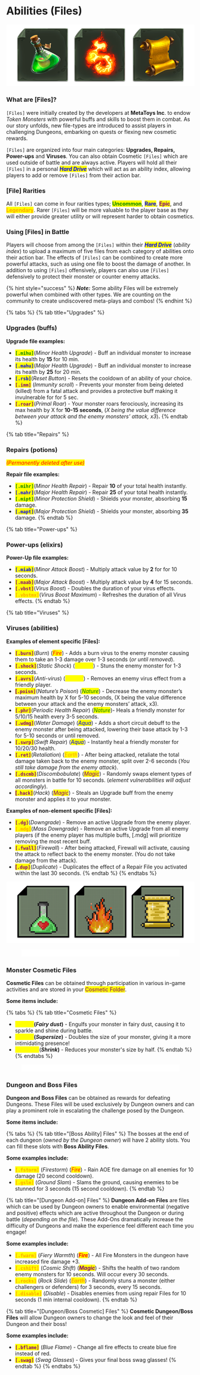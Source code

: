 # Abilities (Files)

![](../.gitbook/assets/real-files.png)

### **What are \[Files]?**

`[Files]` were initially created by the developers at **MetaToys Inc**. to endow _Token Monsters_ with powerful buffs and skills to boost them in combat. As our story unfolds, new file-types are introduced to assist players in challenging Dungeons, embarking on quests or flexing new cosmetic rewards.

`[Files]` are organized into four main categories: **Upgrades, Repairs, Power-ups** and **Viruses**. You can also obtain Cosmetic `[Files]` which are used outside of battle and are always active. Players will hold all their `[Files]` in a personal _<mark style="color:blue;">**Hard Drive**</mark>_ which will act as an ability index, allowing players to add or remove `[Files]` from their action bar.

### **\[File] Rarities**

All `[Files]` can come in four rarities types; <mark style="color:green;">**Uncommon**</mark>, <mark style="color:blue;">**Rare**</mark>, <mark style="color:purple;">**Epic**</mark>, and <mark style="color:orange;">**Legendary**</mark>. Rarer `[Files]` will be more valuable to the player base as they will either provide greater utility or will represent harder to obtain cosmetics.

### **Using \[Files] in Battle**

Players will choose from among the `[Files]` within their _<mark style="color:blue;">**Hard Drive**</mark>_ (_ability index_) to upload a maximum of five files from each category of abilities onto their action bar. The effects of `[Files]` can be combined to create more powerful attacks, such as using one file to boost the damage of another. In addition to using `[Files]` offensively, players can also use `[Files]` defensively to protect their monster or counter enemy attacks.

{% hint style="success" %}
_**Note:**_ Some ability Files will be extremely powerful when combined with other types. We are counting on the community to create undiscovered meta-plays and combos!
{% endhint %}

{% tabs %}
{% tab title="Upgrades" %}
### Upgrades (buffs)

**Upgrade file examples:**

* <mark style="color:green;">**`[.mihu]`**</mark>(_Minor Health Upgrade_) - Buff an individual monster to increase its health by **15** for 10 min.
* <mark style="color:blue;">**`[.mahu]`**</mark>(_Major Health Upgrade_) - Buff an individual monster to increase its health by **25** for 20 min.
* <mark style="color:blue;">**`[.rsb]`**</mark>(_Reset Button_) - Resets the cooldown of an ability of your choice.
* <mark style="color:purple;">**`[.imm]`**</mark> (_Immunity scroll_) - Prevents your monster from being deleted (killed) from a fatal attack and provides a protective buff making it invulnerable for for 5 sec.
* <mark style="color:purple;">**`[.roar]`**</mark>(_Primal Roar_) - Your monster roars ferociously, increasing its max health by X for **10-15 seconds**, (_X being the value difference between your attack and the enemy monsters’ attack, x3_)**.**
{% endtab %}

{% tab title="Repairs" %}
### Repairs (potions)

_<mark style="color:red;">(Permanently deleted after use)</mark>_

**Repair file examples:**

* <mark style="color:green;">**`[.mihr]`**</mark>(_Minor Health Repair_) - Repair **10** of your total health instantly.
* <mark style="color:blue;">**`[.mahr]`**</mark>(_Major Health Repair_) - Repair **25** of your total health instantly.
* <mark style="color:green;">**`[.mipt]`**</mark>(_Minor Protection Shield_) - Shields your monster, absorbing **15** damage.
* <mark style="color:blue;">**`[.mapt]`**</mark>(_Major Protection Shield_) - Shields your monster, absorbing **35** damage.
{% endtab %}

{% tab title="Power-ups" %}
### Power-ups (elixirs)

**Power-Up file examples:**

* <mark style="color:blue;">**`[.miab]`**</mark>(_Minor Attack Boost_) - Multiply attack value by **2** for for 10 seconds.
* <mark style="color:purple;">**`[.maab]`**</mark>(_Major Attack Boost_) - Multiply attack value by **4** for 15 seconds.
* <mark style="color:purple;">**`[.vbst]`**</mark>(_Virus Boost_) - Doubles the duration of your virus effects.
* <mark style="color:orange;">**`[.vbstmx]`**</mark>(_Virus Boost Maximum_) - Refreshes the duration of all Virus effects.
{% endtab %}

{% tab title="Viruses" %}
### Viruses (abilities)

**Examples of element specific \[Files]:**&#x20;

* <mark style="color:purple;">**`[.burn]`**</mark>(_Burn_) (_<mark style="color:red;">Fire</mark>_) - Adds a burn virus to the enemy monster causing them to take an 1-3 damage over 1-3 seconds (_or until removed_).
* <mark style="color:purple;">**`[.shock]`**</mark>(_Static Shock_) (_<mark style="color:yellow;">Electric</mark>_) - Stuns the enemy monster for 1-3 seconds.
* <mark style="color:purple;">**`[.avrs]`**</mark>(_Anti-virus_) (_<mark style="color:yellow;">Electric</mark>_) - Removes an enemy virus effect from a friendly player.
* <mark style="color:purple;">**\[**</mark><mark style="color:purple;">**`.poisn]`**</mark>(_Nature’s Poison_) (_<mark style="color:green;">Nature</mark>_) - Decrease the enemy monster’s maximum health by X for 5-10 seconds, (X being the value difference between your attack and the enemy monsters’ attack, x3).
* <mark style="color:purple;">**`[.phr]`**</mark>(_Periodic Health Repair_) (_<mark style="color:green;">Nature</mark>_)- Heals a friendly monster for 5/10/15 health every 3-5 seconds.
* <mark style="color:purple;">**`[.wdmg]`**</mark>(_Water Damage_) (_<mark style="color:blue;">Aqua</mark>_) - Adds a short circuit debuff to the enemy monster after being attacked, lowering their base attack by 1-3 for 5-10 seconds or until removed.
* <mark style="color:purple;">**`[.swrp]`**</mark>(_Swift Repair_) (_<mark style="color:blue;">Aqua</mark>_) - Instantly heal a friendly monster for 10/20/30 health.
* <mark style="color:purple;">**`[.ret]`**</mark>(_Retaliation_) (_<mark style="color:orange;">Earth</mark>_) - After being attacked, retaliate the total damage taken back to the enemy monster, split over 2-6 seconds (_You still take damage from the enemy attack_).
* <mark style="color:purple;">**`[.dscmb]`**</mark>(_Discombobulate_) (_<mark style="color:purple;">Magic</mark>_) - Randomly swaps element types of all monsters in battle for 10 seconds. (_element vulnerabilities will adjust accordingly_).
* <mark style="color:purple;">**\[**</mark><mark style="color:purple;">**`.hack]`**</mark>(_Hack_) (_<mark style="color:purple;">Magic</mark>_) - Steals an Upgrade buff from the enemy monster and applies it to your monster.&#x20;



**Examples of non-element specific \[Files]:**&#x20;

* <mark style="color:purple;">**`[.dg]`**</mark>(_Downgrade_) - Remove an active Upgrade from the enemy player.
* <mark style="color:orange;">**`[.mdg]`**</mark>(_Mass Downgrade_) - Remove an active Upgrade from all enemy players (if the enemy player has multiple buffs, \[.mdg] will prioritize removing the most recent buff.
* <mark style="color:purple;">**`[.fwall]`**</mark>(_Firewall_) - After being attacked, Firewall will activate, causing the attack to reflect back to the enemy monster. (You do not take damage from the attack).
* <mark style="color:purple;">**\[**</mark><mark style="color:purple;">**`.dup]`**</mark>(_Duplicate_) - Duplicates the effect of a Repair File you activated within the last 30 seconds.
{% endtab %}
{% endtabs %}

![](../.gitbook/assets/pixel-files.png)

<figure><img src="../.gitbook/assets/separator (1).png" alt=""><figcaption></figcaption></figure>

### Monster Cosmetic Files

**Cosmetic Files** can be obtained through participation in various in-game activities and are stored in your <mark style="color:purple;">Cosmetic Folder</mark>.&#x20;

**Some items include:**

{% tabs %}
{% tab title="Cosmetic Files" %}
* <mark style="color:yellow;">**`[.fdst]`**</mark>**(**_**Fairy dust**_**)** - Engulfs your monster in fairy dust, causing it to sparkle and shine during battle.
* <mark style="color:yellow;">**`[.sprz]`**</mark>**(**_**Supersize**_**)** - Doubles the size of your monster, giving it a more intimidating presence!
* <mark style="color:yellow;">**`[.shrink]`**</mark>(_**Shrink**_**)** - Reduces your monster's size by half.
{% endtab %}
{% endtabs %}

<figure><img src="../.gitbook/assets/separator (1).png" alt=""><figcaption></figcaption></figure>

### Dungeon and Boss Files

**Dungeon and Boss Files** can be obtained as rewards for defeating Dungeons. These Files will be used exclusively by Dungeon owners and can play a prominent role in escalating the challenge posed by the Dungeon.&#x20;

**Some items include:**

{% tabs %}
{% tab title="[Boss Ability] Files" %}
The bosses at the end of each dungeon (_owned by the Dungeon owner_) will have 2 ability slots. You can fill these slots with **Boss Ability Files**.&#x20;



**Some examples include:**

* <mark style="color:orange;">**`[.fstorm]`**</mark> (_Firestorm_) (_<mark style="color:red;">Fire</mark>_) - Rain AOE fire damage on all enemies for 10 damage (20 second cooldown).
* <mark style="color:orange;">**`[.gslm]`**</mark> (_Ground Slam_) - Slams the ground, causing enemies to be stunned for 3 seconds (15 second cooldown).
{% endtab %}

{% tab title="[Dungeon Add-on] Files" %}
**Dungeon Add-on Files** are files which can be used by Dungeon owners to enable environmental (negative and positive) effects which are active throughout the Dungeon or during battle (_depending on the file_). These Add-Ons dramatically increase the difficulty of Dungeons and make the experience feel different each time you engage!



**Some examples include:**

* <mark style="color:orange;">**`[.fwarm]`**</mark> (_Fiery Warmth_) (_<mark style="color:red;">**Fire**</mark>_) - All Fire Monsters in the dungeon have increased fire damage +3.&#x20;
* <mark style="color:orange;">**`[.cshift]`**</mark> (_Cosmic Shift_) (_<mark style="color:purple;">**Magic**</mark>_) - Shifts the health of two random enemy monsters for 10 seconds. Will occur every 30 seconds.
* <mark style="color:orange;">**`[.rocks]`**</mark> (_Rock Slide_) (_<mark style="color:orange;">**Earth**</mark>_) - Randomly stuns a monster (either challengers or defenders) for 3 seconds, every 15 seconds.
* <mark style="color:orange;">**`[.disable]`**</mark> (_Disable_) - Disables enemies from using repair Files for 10 seconds (1 min internal cooldown).
{% endtab %}

{% tab title="[Dungeon/Boss Cosmetic] Files" %}
**Cosmetic Dungeon/Boss Files** will allow Dungeon owners to change the look and feel of their Dungeon and their boss!



**Some examples include:**

* <mark style="color:purple;">**`[.bflame]`**</mark> (_Blue Flame_) - Change all fire effects to create blue fire instead of red.
* <mark style="color:purple;">**`[.swag]`**</mark> (_Swag Glasses_) - Gives your final boss swag glasses!
{% endtab %}
{% endtabs %}
